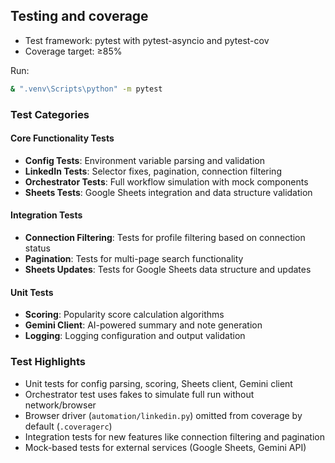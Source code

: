 ## Testing and coverage

- Test framework: pytest with pytest-asyncio and pytest-cov
- Coverage target: ≥85%

Run:
```bash
& ".venv\Scripts\python" -m pytest
```

### Test Categories

#### Core Functionality Tests
- **Config Tests**: Environment variable parsing and validation
- **LinkedIn Tests**: Selector fixes, pagination, connection filtering
- **Orchestrator Tests**: Full workflow simulation with mock components
- **Sheets Tests**: Google Sheets integration and data structure validation

#### Integration Tests
- **Connection Filtering**: Tests for profile filtering based on connection status
- **Pagination**: Tests for multi-page search functionality
- **Sheets Updates**: Tests for Google Sheets data structure and updates

#### Unit Tests
- **Scoring**: Popularity score calculation algorithms
- **Gemini Client**: AI-powered summary and note generation
- **Logging**: Logging configuration and output validation

### Test Highlights
- Unit tests for config parsing, scoring, Sheets client, Gemini client
- Orchestrator test uses fakes to simulate full run without network/browser
- Browser driver (`automation/linkedin.py`) omitted from coverage by default (`.coveragerc`)
- Integration tests for new features like connection filtering and pagination
- Mock-based tests for external services (Google Sheets, Gemini API)


